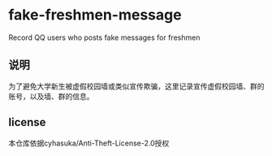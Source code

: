 # fake-freshmen-message
Record QQ users who posts fake messages for freshmen

## 说明
为了避免大学新生被虚假校园墙或类似宣传欺骗，这里记录宣传虚假校园墙、群的账号，以及墙、群的信息。

## license
本仓库依据cyhasuka/Anti-Theft-License-2.0授权
